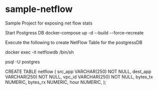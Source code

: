 # sample-netflow
Sample Project for exposing net flow stats

Start Postgress DB
docker-compose up -d --build --force-recreate

Execute the following to create NetFlow Table for the postgressDB

docker exec -it netflowdb /bin/sh

psql -U postgres

CREATE TABLE netflow (
  src_app    VARCHAR(250) NOT NULL,
  dest_app   VARCHAR(250) NOT NULL,
  vpc_id     VARCHAR(250) NOT NULL,
  bytes_tx   NUMERIC,
  bytes_rx   NUMERIC,
  hour       NUMERIC,
);



